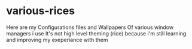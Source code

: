 # various-rices
Here are my Configurations files and Wallpapers Of various window managers i use It's not high level theming (rice) because i'm still learning and improving my exeperiance with them
